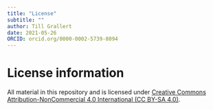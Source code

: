 ```yaml
---
title: "License"
subtitle: ""
author: Till Grallert
date: 2021-05-26
ORCID: orcid.org/0000-0002-5739-8094
---
```


# License information

All material in this repository and is licensed under [Creative Commons Attribution-NonCommercial 4.0 International (CC BY-SA 4.0)](http://creativecommons.org/licenses/by-sa/4.0/).
